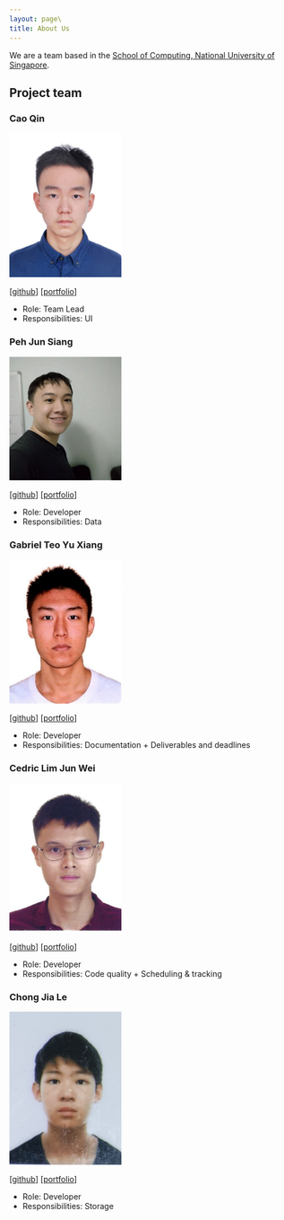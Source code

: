 ```yaml
---
layout: page\
title: About Us
---
```


We are a team based in the [School of Computing, National University of Singapore](http://www.comp.nus.edu.sg).

## Project team

### Cao Qin

<img src="images/ringo1225.png" width="200px">

[[github](http://github.com/Ringo1225)] [[portfolio](team/ringo1225.md)]

* Role: Team Lead
* Responsibilities: UI

### Peh Jun Siang

<img src="images/todoge.png" width="200px">

[[github](https://github.com/todoge)] [[portfolio](team/todoge.md)]

* Role: Developer
* Responsibilities: Data

### Gabriel Teo Yu Xiang

<img src="images/gabrielteo.png" width="200px">

[[github](https://github.com/GabrielTeo)] [[portfolio](team/gabrielteo.md)]

* Role: Developer
* Responsibilities: Documentation + Deliverables and deadlines

### Cedric Lim Jun Wei

<img src="images/cedo8.png" width="200px">

[[github](https://github.com/Cedo8)] [[portfolio](team/cedo8.md)]

* Role: Developer
* Responsibilities: Code quality + Scheduling & tracking

### Chong Jia Le

<img src="images/chiabs.png" width="200px">

[[github](https://github.com/chiabs)] [[portfolio](team/chiabs.md)]

* Role: Developer
* Responsibilities: Storage
